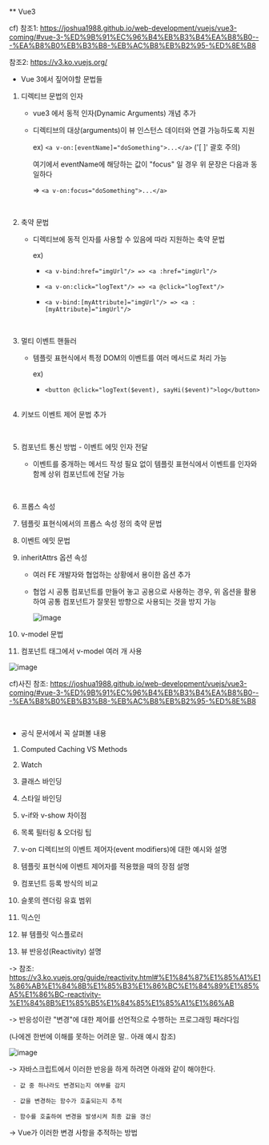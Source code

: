 ** Vue3

cf) 
참조1: https://joshua1988.github.io/web-development/vuejs/vue3-coming/#vue-3-%ED%9B%91%EC%96%B4%EB%B3%B4%EA%B8%B0---%EA%B8%B0%EB%B3%B8-%EB%AC%B8%EB%B2%95-%ED%8E%B8

참조2: https://v3.ko.vuejs.org/


* Vue 3에서 짚어야할 문법들

1. 디렉티브 문법의 인자
 
   * vue3 에서 동적 인자(Dynamic Arguments) 개념 추가
   
   * 디렉티브의 대상(arguments)이 뷰 인스턴스 데이터와 연결 가능하도록 지원
     
     ex) `<a v-on:[eventName]="doSomething">...</a>` ('[ ]' 괄호 주의)
    
     여기에서 eventName에 해당하는 값이 "focus" 일 경우 위 문장은 다음과 동일하다
   
      => `<a v-on:focus="doSomething">...</a>`
  
 <br/>
 
2. 축약 문법
 
   * 디렉티브에 동적 인자를 사용할 수 있음에 따라 지원하는 축약 문법
  
     ex) 
     
      - `<a v-bind:href="imgUrl"/> => <a :href="imgUrl"/>`
      
      - `<a v-on:click="logText"/> => <a @click="logText"/>`
      
      - `<a v-bind:[myAttribute]="imgUrl"/> => <a :[myAttribute]="imgUrl"/>`
   
   <br/>
   
3. 멀티 이벤트 핸들러
  
   * 템플릿 표현식에서 특정 DOM의 이벤트를 여러 메서드로 처리 가능
  
     ex) 
     
      - `<button @click="logText($event), sayHi($event)">log</button>`
   
   <br/>
  
4. 키보드 이벤트 제어 문법 추가

<br/>

5. 컴포넌트 통신 방법 - 이벤트 에밋 인자 전달

   * 이벤트를 중개하는 메서드 작성 필요 없이 템플릿 표현식에서 이벤트를 인자와 함께 상위 컴포넌트에 전달 가능

<br/>

6. 프롭스 속성

7. 템플릿 표현식에서의 프롭스 속성 정의 축약 문법

8. 이벤트 에밋 문법

9. inheritAttrs 옵션 속성

   * 여러 FE 개발자와 협업하는 상황에서 용이한 옵션 추가
   
   * 협업 시 공통 컴포넌트를 만들어 놓고 공용으로 사용하는 경우, 위 옵션을 활용하여 공통 컴포넌트가 잘못된 방향으로 사용되는 것을 방지 가능

      ![image](https://user-images.githubusercontent.com/53415000/139872153-6938cfaa-74b7-461b-81dc-adfe0263dd6c.png)


10. v-model 문법

11. 컴포넌트 태그에서 v-model 여러 개 사용

![image](https://user-images.githubusercontent.com/53415000/139870163-a3dc3650-cfb5-4f82-b360-144a98d19da3.png)

cf)사진 참조: https://joshua1988.github.io/web-development/vuejs/vue3-coming/#vue-3-%ED%9B%91%EC%96%B4%EB%B3%B4%EA%B8%B0---%EA%B8%B0%EB%B3%B8-%EB%AC%B8%EB%B2%95-%ED%8E%B8

<br/>

* 공식 문서에서 꼭 살펴볼 내용

 1. Computed Caching VS Methods


 2. Watch


 3. 클래스 바인딩


 4. 스타일 바인딩


 5. v-if와 v-show 차이점


 6. 목록 필터링 &  오더링 팁


 7. v-on 디렉티브의 이벤트 제어자(event modifiers)에 대한 예시와 설명


 8. 템플릿 표현식에 이벤트 제어자를 적용했을 때의 장점 설명


 9. 컴포넌트 등록 방식의 비교


 10. 슬롯의 렌더링 유효 범위


 11. 믹스인


 12. 뷰 템플릿 익스플로러


 13. 뷰 반응성(Reactivity) 설명

   -> 참조: https://v3.ko.vuejs.org/guide/reactivity.html#%E1%84%87%E1%85%A1%E1%86%AB%E1%84%8B%E1%85%B3%E1%86%BC%E1%84%89%E1%85%A5%E1%86%BC-reactivity-%E1%84%8B%E1%85%B5%E1%84%85%E1%85%A1%E1%86%AB

   -> 반응성이란 "변경"에 대한 제어를 선언적으로 수행하는 프로그래밍 패러다임
   
   (나에겐 한번에 이해를 못하는 어려운 말.. 아래 예시 참조)
   
   ![image](https://user-images.githubusercontent.com/53415000/139686559-efb64238-ec6d-4e17-affe-7ec227b3640e.png)


   -> 자바스크립트에서 이러한 반응을 하게 하려면 아래와 같이 해야한다.
     
     - 값 중 하나라도 변경되는지 여부를 감지

     - 값을 변경하는 함수가 호출되는지 추적

     - 함수를 호출하여 변경을 발생시켜 최종 값을 갱신


   -> Vue가 이러한 변경 사항을 추적하는 방법

